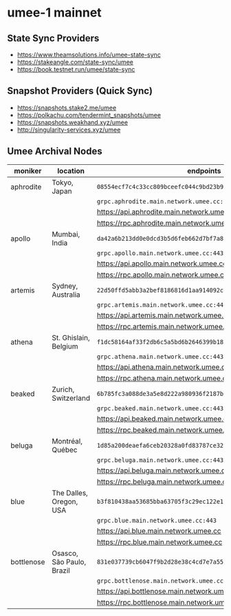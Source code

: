 <!-- markdownlint-disable MD034 -->
<!-- markdownlint-disable MD013 -->
# umee-1 mainnet

## State Sync Providers

- https://www.theamsolutions.info/umee-state-sync
- https://stakeangle.com/state-sync/umee
- https://book.testnet.run/umee/state-sync

## Snapshot Providers (Quick Sync)

- https://snapshots.stake2.me/umee
- https://polkachu.com/tendermint_snapshots/umee
- https://snapshots.weakhand.xyz/umee
- http://singularity-services.xyz/umee

## Umee Archival Nodes

| moniker    | location                  | endpoints                                                       |
|------------|---------------------------|-----------------------------------------------------------------|
| aphrodite  | Tokyo, Japan              | `08554ecf7c4c33cc809bceefc044c9bd23b933bd@34.146.11.20:26656`   |
|            |                           | `grpc.aphrodite.main.network.umee.cc:443`                       |
|            |                           | https://api.aphrodite.main.network.umee.cc                      |
|            |                           | https://rpc.aphrodite.main.network.umee.cc                      |
| apollo     | Mumbai, India             | `da42a6b213dd0e0dcd3b5d6feb662d7bf7a8cee6@34.93.115.217:26656`  |
|            |                           | `grpc.apollo.main.network.umee.cc:443`                          |
|            |                           | https://api.apollo.main.network.umee.cc                         |
|            |                           | https://rpc.apollo.main.network.umee.cc                         |
| artemis    | Sydney, Australia         | `22d50ffd5abb3a2bef8186816d1aa914092c5ecf@35.189.2.114:26656`   |
|            |                           | `grpc.artemis.main.network.umee.cc:443`                         |
|            |                           | https://api.artemis.main.network.umee.cc                        |
|            |                           | https://rpc.artemis.main.network.umee.cc                        |
| athena     | St. Ghislain, Belgium     | `f1dc58164af33f2db6c5a5bd6b2646399b18bbb4@35.187.48.177:26656`  |
|            |                           | `grpc.athena.main.network.umee.cc:443`                          |
|            |                           | https://api.athena.main.network.umee.cc                         |
|            |                           | https://rpc.athena.main.network.umee.cc                         |
| beaked     | Zurich, Switzerland       | `6b785fc3a088de3a5e8d222a980936f2187b8c56@34.65.213.164:26656`  |
|            |                           | `grpc.beaked.main.network.umee.cc:443`                          |
|            |                           | https://api.beaked.main.network.umee.cc                         |
|            |                           | https://rpc.beaked.main.network.umee.cc                         |
| beluga     | Montréal, Québec          | `1d85a200deaefa6ceb20328a0fd83787ce329aa6@34.152.15.182:26656`  |
|            |                           | `grpc.beluga.main.network.umee.cc:443`                          |
|            |                           | https://api.beluga.main.network.umee.cc                         |
|            |                           | https://rpc.beluga.main.network.umee.cc                         |
| blue       | The Dalles, Oregon, USA   | `b3f810438aa53685bba63705f3c29ec122e1e40c@34.127.76.180:26656`  |
|            |                           | `grpc.blue.main.network.umee.cc:443`                            |
|            |                           | https://api.blue.main.network.umee.cc                          |
|            |                           | https://rpc.blue.main.network.umee.cc                           |
| bottlenose | Osasco, São Paulo, Brazil | `831e037739cb6047f9b2d28e38c4cd7e7a550d04@35.199.126.245:26656` |
|            |                           | `grpc.bottlenose.main.network.umee.cc:443`                      |
|            |                           | https://api.bottlenose.main.network.umee.cc                     |
|            |                           | https://rpc.bottlenose.main.network.umee.cc                     |
